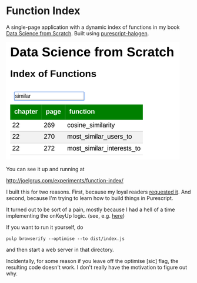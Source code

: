 # Function Index

A single-page application
with a dynamic index of functions in my book
<a href="https://github.com/joelgrus/data-science-from-scratch">Data Science from Scratch</a>.
Built using
<a href="https://github.com/slamdata/purescript-halogen">purescript-halogen</a>.

![Image of App](https://raw.githubusercontent.com/joelgrus/dsfs-function-index/master/index-of-functions.png)

You can see it up and running at

<a href="http://joelgrus.com/experiments/function-index/">http://joelgrus.com/experiments/function-index/</a>

I built this for two reasons. First, because my loyal readers
<a href="https://github.com/joelgrus/data-science-from-scratch/issues/21">requested it</a>.
And second, because I'm trying to learn how to build things in Purescript.

It turned out to be sort of a pain, mostly because I had a hell of a time implementing
the onKeyUp logic. (see, e.g. <a href = "https://github.com/joelgrus/dsfs-function-index/blob/master/src/Main.purs#L60">here</a>)

If you want to run it yourself, do

```
pulp browserify --optimise --to dist/index.js
```

and then start a web server in that directory.

Incidentally, for some reason if you leave off the optimise [sic] flag,
the resulting code doesn't work.
I don't really have the motivation to figure out why.
